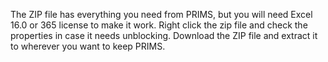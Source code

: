 The ZIP file has everything you need from PRIMS, but you will need Excel 16.0 or 365 license to make it work.
Right click the zip file and check the properties in case it needs unblocking.
Download the ZIP file and extract it to wherever you want to keep PRIMS.
